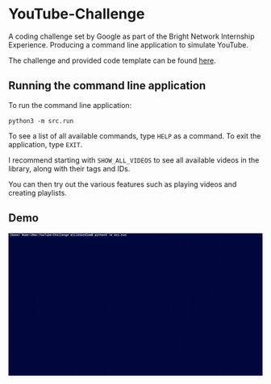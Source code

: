 # YouTube-Challenge

A coding challenge set by Google as part of the Bright Network Internship Experience. Producing a command line application to simulate YouTube.

The challenge and provided code template can be found [here](https://github.com/internship-experience-uk/google-code-sample.git).

## Running the command line application

To run the command line application:

```shell script
python3 -m src.run
```

To see a list of all available commands, type `HELP` as a command. To exit the application, type `EXIT`.

I recommend starting with `SHOW_ALL_VIDEOS` to see all available videos in the library, along with their tags and IDs.

You can then try out the various features such as playing videos and creating playlists.

## Demo

![](Demo.gif)
